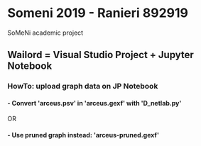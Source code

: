 # Someni 2019 - Ranieri 892919
SoMeNi academic project

## Wailord = Visual Studio Project + Jupyter Notebook

### HowTo: upload graph data on JP Notebook

#### - Convert 'arceus.psv' in 'arceus.gexf' with 'D_netlab.py'
OR
#### - Use pruned graph instead: 'arceus-pruned.gexf'
